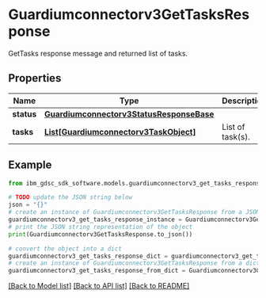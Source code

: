 # Guardiumconnectorv3GetTasksResponse

GetTasks response message and returned list of tasks.

## Properties

Name | Type | Description | Notes
------------ | ------------- | ------------- | -------------
**status** | [**Guardiumconnectorv3StatusResponseBase**](Guardiumconnectorv3StatusResponseBase.md) |  | [optional] 
**tasks** | [**List[Guardiumconnectorv3TaskObject]**](Guardiumconnectorv3TaskObject.md) | List of task(s). | [optional] 

## Example

```python
from ibm_gdsc_sdk_software.models.guardiumconnectorv3_get_tasks_response import Guardiumconnectorv3GetTasksResponse

# TODO update the JSON string below
json = "{}"
# create an instance of Guardiumconnectorv3GetTasksResponse from a JSON string
guardiumconnectorv3_get_tasks_response_instance = Guardiumconnectorv3GetTasksResponse.from_json(json)
# print the JSON string representation of the object
print(Guardiumconnectorv3GetTasksResponse.to_json())

# convert the object into a dict
guardiumconnectorv3_get_tasks_response_dict = guardiumconnectorv3_get_tasks_response_instance.to_dict()
# create an instance of Guardiumconnectorv3GetTasksResponse from a dict
guardiumconnectorv3_get_tasks_response_from_dict = Guardiumconnectorv3GetTasksResponse.from_dict(guardiumconnectorv3_get_tasks_response_dict)
```
[[Back to Model list]](../README.md#documentation-for-models) [[Back to API list]](../README.md#documentation-for-api-endpoints) [[Back to README]](../README.md)


